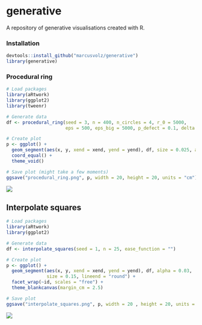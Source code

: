 # generative

A repository of generative visualisations created with R.

### Installation

```R
devtools::install_github("marcusvolz/generative")
library(generative)
```

### Procedural ring

```R
# Load packages
library(aRtwork)
library(ggplot2)
library(tweenr)

# Generate data
df <- procedural_ring(seed = 3, n = 400, n_circles = 4, r_0 = 5000,
                      eps = 500, eps_big = 5000, p_defect = 0.1, delta = 2.02)

# Create plot
p <- ggplot() +
  geom_segment(aes(x, y, xend = xend, yend = yend), df, size = 0.025, alpha = 0.05) +
  coord_equal() +
  theme_void()

# Save plot (might take a few moments)
ggsave("procedural_ring.png", p, width = 20, height = 20, units = "cm")
```
![](https://github.com/marcusvolz/aRtwork/blob/master/plots/procedural_ring.png)

## Interpolate squares

```R
# Load packages
library(aRtwork)
library(ggplot2)

# Generate data
df <- interpolate_squares(seed = 1, n = 25, ease_function = "")

# Create plot
p <- ggplot() +
  geom_segment(aes(x, y, xend = xend, yend = yend), df, alpha = 0.03,
               size = 0.15, lineend = "round") +
  facet_wrap(~id, scales = "free") +
  theme_blankcanvas(margin_cm = 2.5)

# Save plot
ggsave("interpolate_squares.png", p, width = 20 , height = 20, units = "cm")
```

![](https://github.com/marcusvolz/aRtwork/blob/master/plots/interpolate_squares.png)
